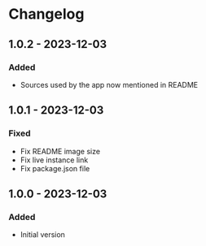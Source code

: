 # Changelog

## 1.0.2 - 2023-12-03

### Added

- Sources used by the app now mentioned in README

## 1.0.1 - 2023-12-03

### Fixed

- Fix README image size
- Fix live instance link
- Fix package.json file

## 1.0.0 - 2023-12-03

### Added

- Initial version
